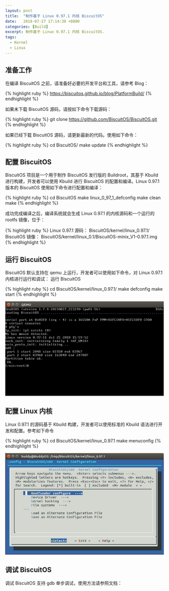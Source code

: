 ```yaml
---
layout: post
title:  "制作基于 Linux 0.97.1 内核 BiscuitOS"
date:   2018-07-27 17:14:30 +0800
categories: [Build]
excerpt: 制作基于 Linux 0.97.1 内核 BiscuitOS.
tags:
  - Kernel
  - Linux
---
```


## 准备工作

在编译 BiscuitOS 之前，请准备好必要的开发平台和工具，请参考 Blog：

{% highlight ruby %}
https://biscuitos.github.io/blog/PlatformBuild/
{% endhighlight %}

如果未下载 BiscuitOS 源码，请按如下命令下载源码：

{% highlight ruby %}
git clone https://github.com/BiscuitOS/BiscuitOS.git
{% endhighlight %}

如果已经下载 BiscuitOS 源码，请更新最新的代码。使用如下命令：

{% highlight ruby %}
cd BiscuitOS/
make update
{% endhighlight %}

## 配置 BiscuitOS

BiscuitOS 项目是一个用于制作 BiscuitOS 发行版的 Buildroot，其基于 Kbuild 进行构建，开发者可以使用 Kbuild 进行 BiscuitOS 的配置和编译。Linux 0.97.1 版本的 BiscuitOS 使用如下命令进行配置和编译：

{% highlight ruby %}
cd BiscuitOS
make linux_0_97_1_defconfig
make clean
make
{% endhighlight %}

成功完成编译之后，编译系统就会生成 Linux 0.97.1 的内核源码和一个运行的 rootfs 镜像，位于：

{% highlight ruby %}
Linux 0.97.1 源码： BiscuitOS/kernel/linux_0.97.1/
BiscuitOS 镜像：  BiscuitOS/kernel/linux_0.1/BiscuitOS-minix_V1-0.97.1.img
{% endhighlight %}

## 运行 BiscuitOS

BiscuitOS 默认支持在 qemu 上运行，开发者可以使用如下命令，对 Linux 0.97.1 内核进行运行和调试：
运行 BiscuitOS

{% highlight ruby %}
cd BiscuitOS/kernel/linux_0.97.1/
make defconfig
make start
{% endhighlight %}

![Running0.97.1](https://raw.githubusercontent.com/EmulateSpace/PictureSet/master/BiscuitOS/buildroot/V000011.png)

## 配置 Linux 内核

Linux 0.97.1 的源码基于 Kbuild 构建，开发者可以使用标准的 Kbuild 语法进行开发和配置。参考如下命令

{% highlight ruby %}
cd BiscuitOS/kernel/linux_0.97.1
make menuconfig
{% endhighlight %}

![menuconfig0.97.1](https://raw.githubusercontent.com/EmulateSpace/PictureSet/master/BiscuitOS/buildroot/V000012.png)

## 调试 BiscuitOS

调试 BiscuitOS 支持 gdb 单步调试，使用方法请参照文档：

